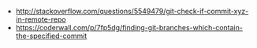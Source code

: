- http://stackoverflow.com/questions/5549479/git-check-if-commit-xyz-in-remote-repo
- https://coderwall.com/p/7fp5dg/finding-git-branches-which-contain-the-specified-commit
